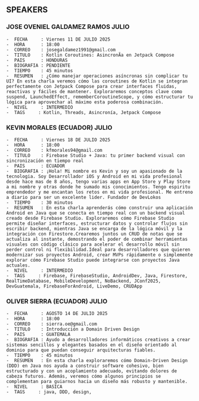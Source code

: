 ## SPEAKERS

### JOSE OVENIEL GALDAMEZ RAMOS  JULIO
    -  FECHA     : Viernes 11 DE JULIO 2025
    -  HORA      : 18:00 
    -  CORREO    : josegaldamez1991@gmail.com
    -  TITULO    : Kotlin Coroutines: AsincronÃ­a en Jetpack Compose
    -  PAIS      : HONDURAS
    -  BIOGRAFIA : PENDIENTE
    -  TIEMPO    : 45 minutos 
    -  RESUMEN   : ¿Cómo manejar operaciones asíncronas sin complicar tu UI? En esta charla veremos cómo las coroutines de Kotlin se integran perfectamente con Jetpack Compose para crear interfaces fluidas, reactivas y fáciles de mantener. Exploraremos conceptos clave como suspend, LaunchedEffect, rememberCoroutineScope, y cómo estructurar tu lógica para aprovechar al máximo esta poderosa combinación.
    -  NIVEL     : INTERMEDIO    
    -  TAGS     : Kotlin, Threads, Asincronía, Jetpack Compose


### KEVIN MORALES  (ECUADOR) JULIO
    -  FECHA     : Viernes 18 DE JULIO 2025
    -  HORA      : 18:00 
    -  CORREO    : kfmorales94@gmail.com
    -  TITULO    : Firebase Studio + Java: tu primer backend visual con sincronización en tiempo real
    -  PAIS      : ECUADOR
    -  BIOGRAFIA : ¡Hola! Mi nombre es Kevin y soy un apasionado de la tecnologia. Soy Desarrollador iOS y Android en mi vida profesional desde hace mas de 8 años, tengo varias apps en App Store y Play Store a mi nombre y otras donde he sumado mis conocimientos. Tengo espi­ritu emprendedor y me encantan los retos en mi vida profesional. Me entreno a diario para ser un excelente lider. Fundador de DevLokos
    -  TIEMPO    : 30 minutos 
    -  RESUMEN   : En esta charla aprenderás cómo construir una aplicación Android en Java que se conecta en tiempo real con un backend visual creado desde Firebase Studio. Exploraremos cómo Firebase Studio permite diseñar interfaces, estructurar datos y controlar flujos sin escribir backend, mientras Java se encarga de la lógica móvil y la integración con Firestore.Crearemos juntos un CRUD de notas que se actualiza al instante, demostrando el poder de combinar herramientas visuales con código clásico para acelerar el desarrollo móvil sin perder control ni flexibilidad.Ideal para desarrolladores que quieren modernizar sus proyectos Android, crear MVPs rápidamente o simplemente explorar cómo Firebase Studio puede integrarse con proyectos Java actuales.
    -  NIVEL     : INTERMEDIO    
    -  TAGS     : Firebase, FirebaseStudio, AndroidDev, Java, Firestore, RealTimeDatabase, MobileDevelopment, NoBackend, JConf2025, DevGuatemala, FirebaseForAndroid, LiveDemo, CRUDApp


### OLIVER SIERRA  (ECUADOR) JULIO
    -  FECHA     : AGOSTO 14 DE JULIO 2025
    -  HORA      : 18:00 
    -  CORREO    : sierra.oe@gmail.com
    -  TITULO    : Introducción a Domain Driven Design
    -  PAIS      : GUATEMALA
    -  BIOGRAFIA : Ayudo a desarrolladores informáticos creativos a crear sistemas sencillos y elegantes basados en el diseño orientado al dominio para que puedan conseguir arquitecturas fiables.
    -  TIEMPO    : 45 minutos 
    -  RESUMEN   : En esta charla exploraremos cómo Domain-Driven Design (DDD) en Java nos ayuda a construir software cohesivo, bien estructurado y con un acoplamiento adecuado, evitando dolores de cabeza futuros. Además, veremos cómo algunos principios se complementan para guiarnos hacia un diseño más robusto y mantenible.
    -  NIVEL     : BASICA    
    -  TAGS     : java, DDD, design, 
